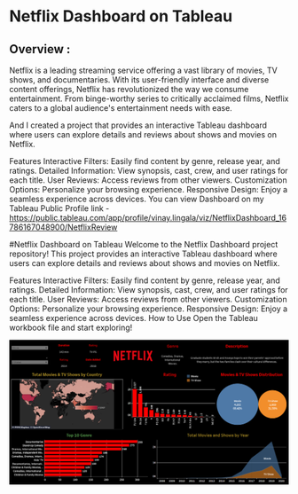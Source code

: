 <h1> Netflix Dashboard on Tableau </h1>


<h2> Overview :  </h2>
Netflix is a leading streaming service offering a vast library of movies, TV shows, and documentaries. With its user-friendly interface and diverse content offerings,
Netflix has revolutionized the way we consume entertainment. From binge-worthy series to critically acclaimed films, Netflix caters to a global audience's entertainment 
needs with ease.



And I created a project that provides an interactive Tableau dashboard where users can explore details and reviews about shows and movies on Netflix. 

Features
Interactive Filters: Easily find content by genre, release year, and ratings.
Detailed Information: View synopsis, cast, crew, and user ratings for each title.
User Reviews: Access reviews from other viewers.
Customization Options: Personalize your browsing experience.
Responsive Design: Enjoy a seamless experience across devices.
You can view Dashboard on my Tableau Public Profile link - https://public.tableau.com/app/profile/vinay.lingala/viz/NetflixDashboard_16786167048900/NetflixReview

#Netflix Dashboard on Tableau
Welcome to the Netflix Dashboard project repository! This project provides an interactive Tableau dashboard where users can explore details and reviews about shows and movies on Netflix.

Features
Interactive Filters: Easily find content by genre, release year, and ratings.
Detailed Information: View synopsis, cast, crew, and user ratings for each title.
User Reviews: Access reviews from other viewers.
Customization Options: Personalize your browsing experience.
Responsive Design: Enjoy a seamless experience across devices.
How to Use
Open the Tableau workbook file and start exploring!


<img src = "https://github.com/Vinaylingala5/Netflix-Dashboard/blob/main/Screenshot.png" alt="SS 3"/>
